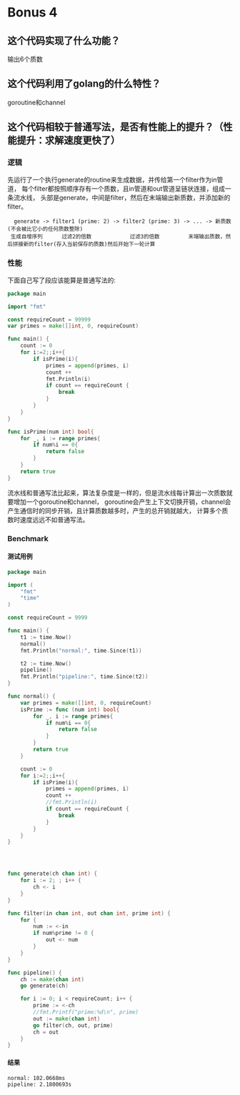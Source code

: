﻿# Bonus 4

## 这个代码实现了什么功能？
输出6个质数

## 这个代码利用了golang的什么特性？
goroutine和channel

## 这个代码相较于普通写法，是否有性能上的提升？（性能提升：求解速度更快了）
### 逻辑
先运行了一个执行generate的routine来生成数据，并传给第一个filter作为in管道，
每个filter都按照顺序存有一个质数，且in管道和out管道呈链状连接，组成一条流水线，
头部是generate，中间是filter，然后在末端输出新质数，并添加新的filter。

```text
  generate -> filter1 (prime: 2) -> filter2 (prime: 3) -> ... -> 新质数 (不会被比它小的任何质数整除)
 生成自增序列      过滤2的倍数            过滤3的倍数         末端输出质数，然后拼接新的filter(存入当前保存的质数)然后开始下一轮计算
```

### 性能
下面自己写了段应该能算是普通写法的:
```go
package main

import "fmt"

const requireCount = 99999
var primes = make([]int, 0, requireCount)

func main() {
	count := 0
	for i:=2;;i++{
		if isPrime(i){
			primes = append(primes, i)
			count ++
			fmt.Println(i)
			if count == requireCount {
				break
			}
		}
	}
}

func isPrime(num int) bool{
	for _, i := range primes{
		if num%i == 0{
			return false
		}
	}
	return true
}
```
流水线和普通写法比起来，算法复杂度是一样的，但是流水线每计算出一次质数就要增加一个goroutine和channel，
goroutine会产生上下文切换开销，channel会产生通信时的同步开销，且计算质数越多时，产生的总开销就越大，
计算多个质数时速度远远不如普通写法。

### Benchmark
#### 测试用例
```go
package main

import (
	"fmt"
	"time"
)

const requireCount = 9999

func main() {
	t1 := time.Now()
	normal()
	fmt.Println("normal:", time.Since(t1))

	t2 := time.Now()
	pipeline()
	fmt.Println("pipeline:", time.Since(t2))
}

func normal() {
	var primes = make([]int, 0, requireCount)
	isPrime := func (num int) bool{
		for _, i := range primes{
			if num%i == 0{
				return false
			}
		}
		return true
	}

	count := 0
	for i:=2;;i++{
		if isPrime(i){
			primes = append(primes, i)
			count ++
			//fmt.Println(i)
			if count == requireCount {
				break
			}
		}
	}
}




func generate(ch chan int) {
	for i := 2; ; i++ {
		ch <- i
	}
}

func filter(in chan int, out chan int, prime int) {
	for {
		num := <-in
		if num%prime != 0 {
			out <- num
		}
	}
}

func pipeline() {
	ch := make(chan int)
	go generate(ch)

	for i := 0; i < requireCount; i++ {
		prime := <-ch
		//fmt.Printf("prime:%d\n", prime)
		out := make(chan int)
		go filter(ch, out, prime)
		ch = out
	}
}
```
#### 结果
```text
normal: 102.0668ms
pipeline: 2.1800693s
```


